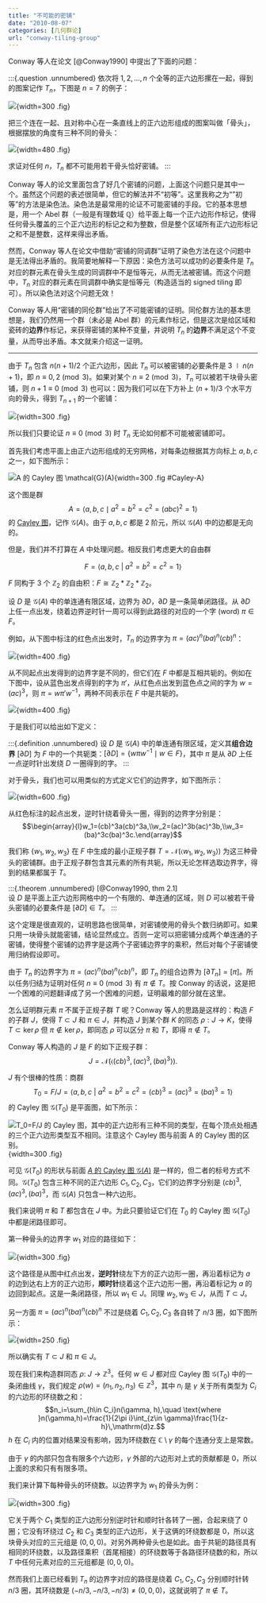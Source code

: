 ```yaml
---
title: "不可能的密铺"
date: "2010-08-07"
categories: [几何群论]
url: "conway-tiling-group"
---
```


Conway 等人在论文 [@Conway1990] 中提出了下面的问题：

:::{.question .unnumbered}
依次将 $1,2,\ldots,n$ 个全等的正六边形摞在一起，得到的图案记作 $T_n$，下图是 $n=7$ 的例子：

![](/images/tilinggroup/region.svg){width=300 .fig}

把三个连在一起、且对称中心在一条直线上的正六边形组成的图案叫做「骨头」，根据摆放的角度有三种不同的骨头：

![](/images/tilinggroup/bones.svg){width=480 .fig}

求证对任何 $n$，$T_n$ 都不可能用若干骨头恰好密铺。
:::

Conway 等人的论文里面包含了好几个密铺的问题，上面这个问题只是其中一个。虽然这个问题的表述很简单，但它的解法并不“初等”。这里我称之为“”初等”的方法是染色法。染色法是最常用的论证不可能密铺的手段。它的基本思想是，用一个 Abel 群（一般是有理数域 $\mathbb{Q}$）给平面上每一个正六边形作标记，使得任何骨头覆盖的三个正六边形的标记之和为整数，但是整个区域所有正六边形标记之和不是整数，这样来得出矛盾。

然而，Conway 等人在论文中借助“密铺的同调群”证明了染色方法在这个问题中是无法得出矛盾的。我简要地解释一下原因：染色方法可以成功的必要条件是 $T_n$ 对应的群元素在骨头生成的同调群中不是恒等元，从而无法被密铺。而这个问题中，$T_n$ 对应的群元素在同调群中确实是恒等元（构造适当的 signed tiling 即可）。所以染色法对这个问题无效！

Conway 等人用“密铺的同伦群”给出了不可能密铺的证明。同伦群方法的基本思想是，我们仍然用一个群（未必是 Abel 群）的元素作标记，但是这次是给区域和瓷砖的**边界**作标记，来获得密铺的某种不变量，并说明 $T_n$ 的**边界**不满足这个不变量，从而导出矛盾。本文就来介绍这一证明。

<!-- more -->

---

由于 $T_n$ 包含 $n(n+1)/2$ 个正六边形，因此 $T_n$ 可以被密铺的必要条件是 $3\mid n(n+1)$，即 $n\equiv0,2\pmod{3}$。如果对某个 $n\equiv2\pmod{3}$，$T_n$ 可以被若干块骨头密铺，则 $n+1\equiv0\pmod{3}$ 也可以：因为我们可以在下方补上 $(n+1)/3$ 个水平方向的骨头，得到 $T_{n+1}$ 的一个密铺：

![](/images/tilinggroup/addrow.svg){width=300 .fig}

所以我们只要论证 $n\equiv0\pmod{3}$ 时 $T_n$ 无论如何都不可能被密铺即可。

首先我们考虑平面上由正六边形组成的无穷网格，对每条边根据其方向标上 $a,b,c$ 之一，如下图所示：

![$A$ 的 Cayley 图 $\mathcal{G}(A)$](/images/tilinggroup/hexgrid.svg){width=300 .fig #Cayley-A}

这个图是群
$$A=\langle a,b,c\mid a^2=b^2=c^2=(abc)^2=1\rangle$$
的 [Cayley 图](https://en.wikipedia.org/wiki/Cayley_graph)，记作 $\mathcal{G}(A)$。由于 $a,b,c$ 都是 2 阶元，所以 $\mathcal{G}(A)$ 中的边都是无向的。

但是，我们并不打算在 $A$ 中处理问题。相反我们考虑更大的自由群

$$F=\langle a,b,c\ |\ a^2=b^2=c^2=1\rangle$$

$F$ 同构于 3 个 $\mathbb{Z}_2$ 的自由积：$F\cong\mathbb{Z}_2\ast\mathbb{Z}_2\ast\mathbb{Z}_2$。

设 $D$ 是 $\mathcal{G}(A)$ 中的单连通有限区域，边界为 $\partial D$，$\partial D$ 是一条简单闭路径。从 $\partial D$ 上任一点出发，绕着边界逆时针一周可以得到此路径的对应的一个字 (word) $\pi\in F$。

例如，从下图中标注的红色点出发时，$T_n$ 的边界字为 $\pi=(ac)^n(ba)^n(cb)^n$：

![](/images/tilinggroup/boundary.svg){width=400 .fig}

从不同起点出发得到的边界字是不同的，但它们在 $F$ 中都是互相共轭的。例如在下图中，设从蓝色出发点得到的字为 $\pi'$，从红色点出发到蓝色点之间的字为 $w=(ac)^3$，则 $\pi=w\pi'w^{-1}$，两种不同表示在 $F$ 中是共轭的。

![](/images/tilinggroup/boundary2.svg){width=400 .fig}

于是我们可以给出如下定义：

:::{.definition .unnumbered}
设 $D$ 是 $\mathcal{G}(A)$ 中的单连通有限区域，定义其**组合边界** $[\partial D]$ 为 $F$ 中的一个共轭类：$[\partial D]=\{ w\pi w^{-1} \mid w\in F\}$，其中 $\pi$ 是从 $\partial D$ 上任一点逆时针出发绕 $D$ 一圈得到的字。
:::

对于骨头，我们也可以用类似的方式定义它们的边界字，如下图所示：

![](/images/tilinggroup/label.svg){width=600 .fig}

从红色标注的起点出发，逆时针绕着骨头一圈，得到的边界字分别是：
$$\begin{array}{l}w_1=(cb)^3a(cb)^3a,\\w_2=(ac)^3b(ac)^3b,\\w_3=(ba)^3c(ba)^3c.\end{array}$$

我们称 $\{w_1,w_2,w_3\}$ 在 $F$ 中生成的最小正规子群 $T = \mathcal{N}(\langle w_1,w_2,w_3\rangle)$ 为这三种骨头的密铺群。由于正规子群包含其元素的所有共轭，所以无论怎样选取边界字，得到的结果都属于 $T$。

:::{.theorem .unnumbered}
[@Conway1990, thm 2.1] \
设 $D$ 是平面上正六边形网格中的一个有限的、单连通的区域，则 $D$ 可以被若干骨头密铺的必要条件是 $[\partial D]\in T$。
:::

这个定理是很直观的，证明思路也很简单，对密铺使用的骨头个数归纳即可。如果只用一块骨头就能密铺，结论显然成立。否则一定可以把密铺分成两个单连通的子密铺，使得整个密铺的边界字是这两个子密铺边界字的乘积，然后对每个子密铺使用归纳假设即可。

由于 $T_n$ 的边界字为 $\pi=(ac)^n(ba)^n(cb)^n$，即 $T_n$ 的组合边界为 $[\partial T_n]=[\pi]$。所以任务归结为证明对任何 $n\equiv0\pmod{3}$ 有 $\pi\notin T$。按 Conway 的话说，这是把一个困难的问题翻译成了另一个困难的问题，证明最难的部分就在这里。

怎么证明群元素 $\pi$ 不属于正规子群 $T$ 呢？Conway 等人的思路是这样的：构造 $F$ 的子群 $J$，使得 $T\subset J$ 和 $\pi\in J$，并构造 $J$ 到某个群 $K$ 的同态 $\rho: J\to K$，使得 $T\subset\ker\rho$ 但 $\pi\notin\ker\rho$，即同态 $\rho$ 可以区分 $\pi$ 和 $T$，即得 $\pi\notin T$。

Conway 等人构造的 $J$ 是 $F$ 的如下正规子群：
$$J=\mathcal{N}(\langle(cb)^3,(ac)^3,(ba)^3\rangle).$$

$J$ 有个很棒的性质：商群
$$T_0 = F/J = \langle a,b,c\ |\ a^2=b^2=c^2=(cb)^3=(ac)^3=(ba)^3=1\rangle$$
的 Cayley 图 $\mathcal{G}(T_0)$ 是平面图，如下所示：

![$T_0=F/J$ 的 Cayley 图，其中的正六边形有三种不同的类型，在每个顶点处相遇的三个正六边形类型互不相同。注意这个 Cayley 图与前面 $A$ 的 Cayley 图的区别。](/images/tilinggroup/hexgrid2.svg){width=300 .fig}

可见 $\mathcal{G}(T_0)$ 的形状与前面 [$A$ 的 Cayley 图 $\mathcal{G}(A)$](#Cayley-A) 是一样的，但二者的标号方式不同。$\mathcal{G}(T_0)$ 包含三种不同的正六边形 $C_1,C_2,C_3$，它们的边界字分别是 $(cb)^3,(ac)^3,(ba)^3$，而 $\mathcal{G}(A)$ 只包含一种六边形。

我们来说明 $\pi$ 和 $T$ 都包含在 $J$ 中。为此只要验证它们在 $T_0$ 的 Cayley 图 $\mathcal{G}(T_0)$ 中都是闭路径即可。

第一种骨头的边界字 $w_1$ 对应的路径如下：

![](/images/tilinggroup/winding.svg){width=300 .fig}

这个路径是从图中红点出发，**逆时针**绕左下方的正六边形一圈，再沿着标记为 $a$ 的边到达右上方的正六边形，**顺时针**绕着这个正六边形一圈，再沿着标记为 $a$ 的边回到起点。这是一条闭路径，所以 $w_1\in J$。同理 $w_2,w_3\in J$，从而 $T\subset J$。

另一方面 $\pi=(ac)^n(ba)^n(cb)^n$ 不过是绕着 $C_1,C_2,C_3$ 各自转了 $n/3$ 圈，如下图所示：

![](/images/tilinggroup/w_n.svg){width=250 .fig}

所以确实有 $T\subset J$ 和 $\pi\in J$。

现在我们来构造群同态 $\rho:\ J\to\mathbb{Z}^3$。任何 $w\in J$ 都对应 Cayley 图 $\mathcal{G}(T_0)$ 中的一条闭曲线 $\gamma$，我们规定 $\rho(w)=(n_1,n_2,n_3)\in\mathbb{Z}^3$，其中 $n_i$ 是 $\gamma$ 关于所有类型为 $C_i$ 的六边形的环绕数之和：
$$n_i=\sum_{h\in C_i}n(\gamma, h),\quad \text{where }n(\gamma,h)=\frac{1}{2\pi i}\int_{z\in \gamma}\frac{1}{z-h}\,\mathrm{d}z.$$
$h$ 在 $C_i$ 内的位置对结果没有影响，因为环绕数在 $\mathbb{C}\setminus\gamma$ 的每个连通分支上是常数。

由于 $\gamma$ 的内部只包含有限多个六边形，$\gamma$ 外部的六边形对上式的贡献都是 0，所以上面的求和只有有限多项。

我们来计算下每种骨头的环绕数。以边界字为 $w_1$ 的骨头为例：

![](/images/tilinggroup/winding.svg){width=300 .fig}

它关于两个 $C_1$ 类型的正六边形分别逆时针和顺时针各转了一圈，合起来绕了 0 圈；它没有环绕过 $C_2$ 和 $C_3$ 类型的正六边形，关于这俩的环绕数都是 0，所以这块骨头对应的三元组是 $(0,0,0)$。对另外两种骨头也是如此。由于共轭的路径具有相同的环绕数，以及路径乘积（首尾相接）的环绕数等于各路径环绕数的和，所以 $T$ 中任何元素对应的三元组都是 $(0,0,0)$。

然而我们上面已经看到 $T_n$ 的边界字对应的路径是绕着 $C_1,C_2,C_3$ 分别顺时针转 $n/3$ 圈，其环绕数是 $(-n/3,-n/3,-n/3)\ne(0, 0, 0)$，这就说明了 $\pi\notin T$。